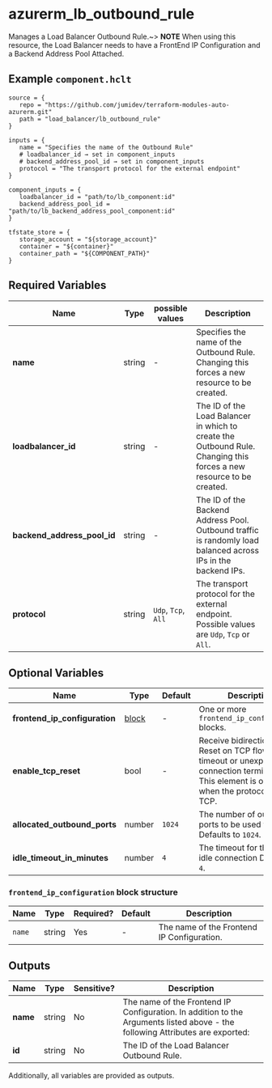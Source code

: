 # azurerm_lb_outbound_rule

Manages a Load Balancer Outbound Rule.~> **NOTE** When using this resource, the Load Balancer needs to have a FrontEnd IP Configuration and a Backend Address Pool Attached.

## Example `component.hclt`

```hcl
source = {
   repo = "https://github.com/jumidev/terraform-modules-auto-azurerm.git"   
   path = "load_balancer/lb_outbound_rule"   
}

inputs = {
   name = "Specifies the name of the Outbound Rule"   
   # loadbalancer_id → set in component_inputs
   # backend_address_pool_id → set in component_inputs
   protocol = "The transport protocol for the external endpoint"   
}

component_inputs = {
   loadbalancer_id = "path/to/lb_component:id"   
   backend_address_pool_id = "path/to/lb_backend_address_pool_component:id"   
}

tfstate_store = {
   storage_account = "${storage_account}"   
   container = "${container}"   
   container_path = "${COMPONENT_PATH}"   
}

```

## Required Variables

| Name | Type |  possible values |  Description |
| ---- | --------- |  ----------- | ----------- |
| **name** | string |  -  |  Specifies the name of the Outbound Rule. Changing this forces a new resource to be created. | 
| **loadbalancer_id** | string |  -  |  The ID of the Load Balancer in which to create the Outbound Rule. Changing this forces a new resource to be created. | 
| **backend_address_pool_id** | string |  -  |  The ID of the Backend Address Pool. Outbound traffic is randomly load balanced across IPs in the backend IPs. | 
| **protocol** | string |  `Udp`, `Tcp`, `All`  |  The transport protocol for the external endpoint. Possible values are `Udp`, `Tcp` or `All`. | 

## Optional Variables

| Name | Type |  Default  |  Description |
| ---- | --------- |  ----------- | ----------- |
| **frontend_ip_configuration** | [block](#frontend_ip_configuration-block-structure) |  -  |  One or more `frontend_ip_configuration` blocks. | 
| **enable_tcp_reset** | bool |  -  |  Receive bidirectional TCP Reset on TCP flow idle timeout or unexpected connection termination. This element is only used when the protocol is set to TCP. | 
| **allocated_outbound_ports** | number |  `1024`  |  The number of outbound ports to be used for NAT. Defaults to `1024`. | 
| **idle_timeout_in_minutes** | number |  `4`  |  The timeout for the TCP idle connection Defaults to `4`. | 

### `frontend_ip_configuration` block structure

| Name | Type | Required? | Default | Description |
| ---- | ---- | --------- | ------- | ----------- |
| `name` | string | Yes | - | The name of the Frontend IP Configuration. |



## Outputs

| Name | Type | Sensitive? | Description |
| ---- | ---- | --------- | --------- |
| **name** | string | No  | The name of the Frontend IP Configuration. In addition to the Arguments listed above - the following Attributes are exported: | 
| **id** | string | No  | The ID of the Load Balancer Outbound Rule. | 

Additionally, all variables are provided as outputs.
